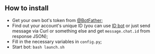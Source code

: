 
## How to install
* Get your own bot's token from [@BotFather](https://telegram.me/botfather);
* Find out your account's unique ID (you can use [ID bot](https://telegram.me/my_id_bot) or just send message via Curl or something else and get `message.chat.id` from response JSON);
* Fill in the necessary variables in `config.py`;
* Start bot: `bash launch.sh`
